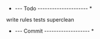 * --- Todo --------------------- *

write rules tests
superclean


* --- Commit ------------------- *